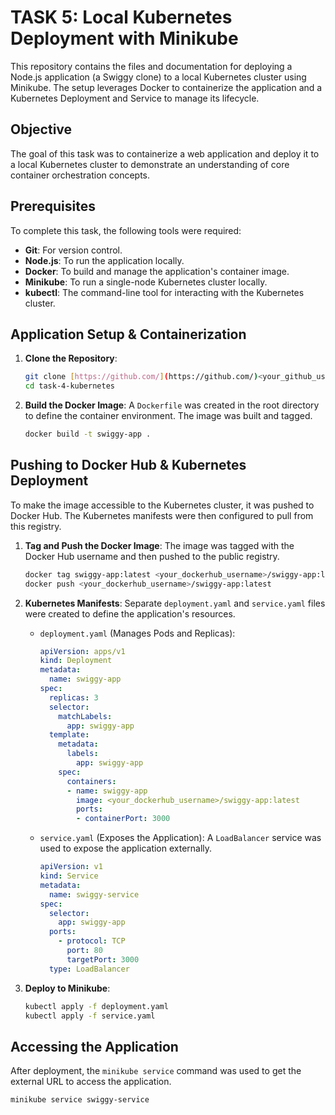 # TASK 5: Local Kubernetes Deployment with Minikube

This repository contains the files and documentation for deploying a Node.js application (a Swiggy clone) to a local Kubernetes cluster using Minikube. The setup leverages Docker to containerize the application and a Kubernetes Deployment and Service to manage its lifecycle.

## Objective

The goal of this task was to containerize a web application and deploy it to a local Kubernetes cluster to demonstrate an understanding of core container orchestration concepts.

## Prerequisites

To complete this task, the following tools were required:

- **Git**: For version control.
- **Node.js**: To run the application locally.
- **Docker**: To build and manage the application's container image.
- **Minikube**: To run a single-node Kubernetes cluster locally.
- **kubectl**: The command-line tool for interacting with the Kubernetes cluster.

## Application Setup & Containerization

1.  **Clone the Repository**:
    ```bash
    git clone [https://github.com/](https://github.com/)<your_github_username>/task-4-kubernetes.git
    cd task-4-kubernetes
    ```

2.  **Build the Docker Image**: A `Dockerfile` was created in the root directory to define the container environment. The image was built and tagged.
    ```bash
    docker build -t swiggy-app .
    ```

## Pushing to Docker Hub & Kubernetes Deployment

To make the image accessible to the Kubernetes cluster, it was pushed to Docker Hub. The Kubernetes manifests were then configured to pull from this registry.

1.  **Tag and Push the Docker Image**: The image was tagged with the Docker Hub username and then pushed to the public registry.
    ```bash
    docker tag swiggy-app:latest <your_dockerhub_username>/swiggy-app:latest
    docker push <your_dockerhub_username>/swiggy-app:latest
    ```

2.  **Kubernetes Manifests**: Separate `deployment.yaml` and `service.yaml` files were created to define the application's resources.

    * `deployment.yaml` (Manages Pods and Replicas):
        ```yaml
        apiVersion: apps/v1
        kind: Deployment
        metadata:
          name: swiggy-app
        spec:
          replicas: 3
          selector:
            matchLabels:
              app: swiggy-app
          template:
            metadata:
              labels:
                app: swiggy-app
            spec:
              containers:
              - name: swiggy-app
                image: <your_dockerhub_username>/swiggy-app:latest
                ports:
                - containerPort: 3000
        ```

    * `service.yaml` (Exposes the Application): A `LoadBalancer` service was used to expose the application externally.
        ```yaml
        apiVersion: v1
        kind: Service
        metadata:
          name: swiggy-service
        spec:
          selector:
            app: swiggy-app
          ports:
            - protocol: TCP
              port: 80
              targetPort: 3000
          type: LoadBalancer
        ```

3.  **Deploy to Minikube**:
    ```bash
    kubectl apply -f deployment.yaml
    kubectl apply -f service.yaml
    ```

## Accessing the Application

After deployment, the `minikube service` command was used to get the external URL to access the application.

```bash
minikube service swiggy-service
